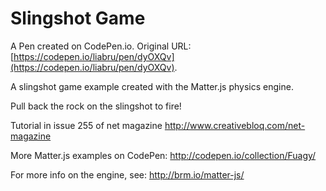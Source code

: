 # Slingshot Game

A Pen created on CodePen.io. Original URL: [https://codepen.io/liabru/pen/dyOXQv](https://codepen.io/liabru/pen/dyOXQv).

A slingshot game example created with the Matter.js physics engine.

Pull back the rock on the slingshot to fire!

Tutorial in issue 255 of net magazine
http://www.creativebloq.com/net-magazine

More Matter.js examples on CodePen:
http://codepen.io/collection/Fuagy/

For more info on the engine, see:
http://brm.io/matter-js/